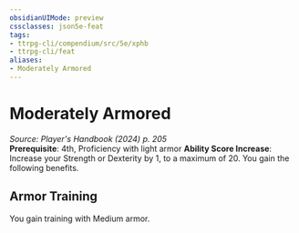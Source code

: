 ```yaml
---
obsidianUIMode: preview
cssclasses: json5e-feat
tags:
- ttrpg-cli/compendium/src/5e/xphb
- ttrpg-cli/feat
aliases:
- Moderately Armored
---
```

# Moderately Armored
*Source: Player's Handbook (2024) p. 205*  
**Prerequisite**: 4th, Proficiency with light armor
**Ability Score Increase**: Increase your Strength or Dexterity by 1, to a maximum of 20.
You gain the following benefits.

## Armor Training

You gain training with Medium armor.